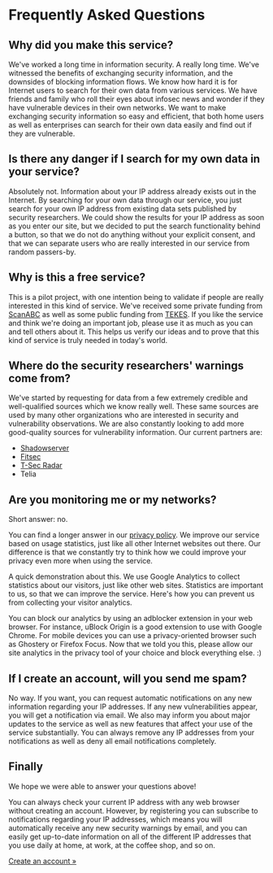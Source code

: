 # Frequently Asked Questions

## Why did you make this service?

We've worked a long time in information security. A really long time. We've
witnessed the benefits of exchanging security information, and the downsides
of blocking information flows. We know how hard it is for Internet users to
search for their own data from various services. We have friends and
family who roll their eyes about infosec news and wonder if they have vulnerable
devices in their own networks. We want to make exchanging security information
so easy and efficient, that both home users as well as enterprises can
search for their own data easily and find out if they are vulnerable.

## Is there any danger if I search for my own data in your service?

Absolutely not. Information about your IP address already exists out in the
Internet. By searching for your own data through our service, you just search for
your own IP address from existing data sets published by security researchers.
We could show the results for your IP address as soon as you enter our site,
but we decided to put the search functionality behind a button, so that
we do not do anything without your explicit consent, and that we can separate
users who are really interested in our service from random passers-by.

## Why is this a free service?

This is a pilot project, with one intention being to validate if people
are really interested in this kind of service. We've received some private
funding from [ScanABC](https://www.scanabc.com/) as well as some
public funding from [TEKES](https://www.businessfinland.fi). If
you like the service and think we're doing an important job, please use it
as much as you can and tell others about it. This helps us verify our ideas
and to prove that this kind of service is truly needed in today's world.

## Where do the security researchers' warnings come from?

We've started by requesting for data from a few extremely credible and
well-qualified sources which we know really well. These same sources
are used by many other organizations who are interested in security and
vulnerability observations. We are also constantly looking to add more
good-quality sources for vulnerability information. Our current partners
are:

- [Shadowserver](https://www.shadowserver.org/)
- [Fitsec](https://www.fitsec.com/)
- [T-Sec Radar](https://sicherheitstacho.eu/start/main)
- Telia

## Are you monitoring me or my networks?

Short answer: no.

You can find a longer answer in our [privacy policy](./privacy.md).
We improve our service based on usage statistics, just like all other Internet
websites out there. Our difference is that we constantly try to think how we
could improve your privacy even more when using the service.

A quick demonstration about this. We use Google Analytics to collect statistics about
our visitors, just like other web sites. Statistics are important to us, so that
we can improve the service. Here's how you can prevent us from collecting your visitor
analytics.

You can block our analytics by using an adblocker extension in your web browser.
For instance, uBlock Origin is a good extension to use with Google Chrome. For
mobile devices you can use a privacy-oriented browser such as Ghostery or
Firefox Focus. Now that we told you this, please allow our site analytics in
the privacy tool of your choice and block everything else. :)

## If I create an account, will you send me spam?

No way. If you want, you can request automatic notifications on any new
information regarding your IP addresses. If any new vulnerabilities appear,
you will get a notification via email. We also may inform you about major
updates to the service as well as new features that affect your use of the
service substantially. You can always remove any IP addresses from your
notifications as well as deny all email notifications completely.

## Finally

We hope we were able to answer your questions above!

You can always check your current IP address with any web browser without
creating an account. However, by registering you can subscribe to notifications
regarding your IP addresses, which means you will automatically receive any new
security warnings by email, and you can easily get up-to-date information on
all of the different IP addresses that you use daily at home, at work, at the
coffee shop, and so on.

[Create an account »](https://badrap.io/register)

